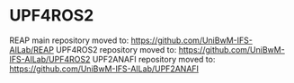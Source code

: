 # UPF4ROS2
REAP main repository moved to: https://github.com/UniBwM-IFS-AILab/REAP
UPF4ROS2 repository moved to: https://github.com/UniBwM-IFS-AILab/UPF4ROS2
UPF2ANAFI repository moved to: https://github.com/UniBwM-IFS-AILab/UPF2ANAFI
